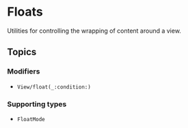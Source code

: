 # Floats

Utilities for controlling the wrapping of content around a view.

## Topics

### Modifiers

- ``View/float(_:condition:)``

### Supporting types

- ``FloatMode``
